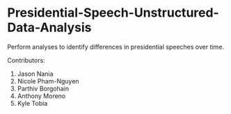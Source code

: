 # Presidential-Speech-Unstructured-Data-Analysis

Perform analyses to identify differences in presidential speeches over time.

Contributors:
  1. Jason Nania
  2. Nicole Pham-Nguyen
  3. Parthiv Borgohain
  4. Anthony Moreno
  5. Kyle Tobia

